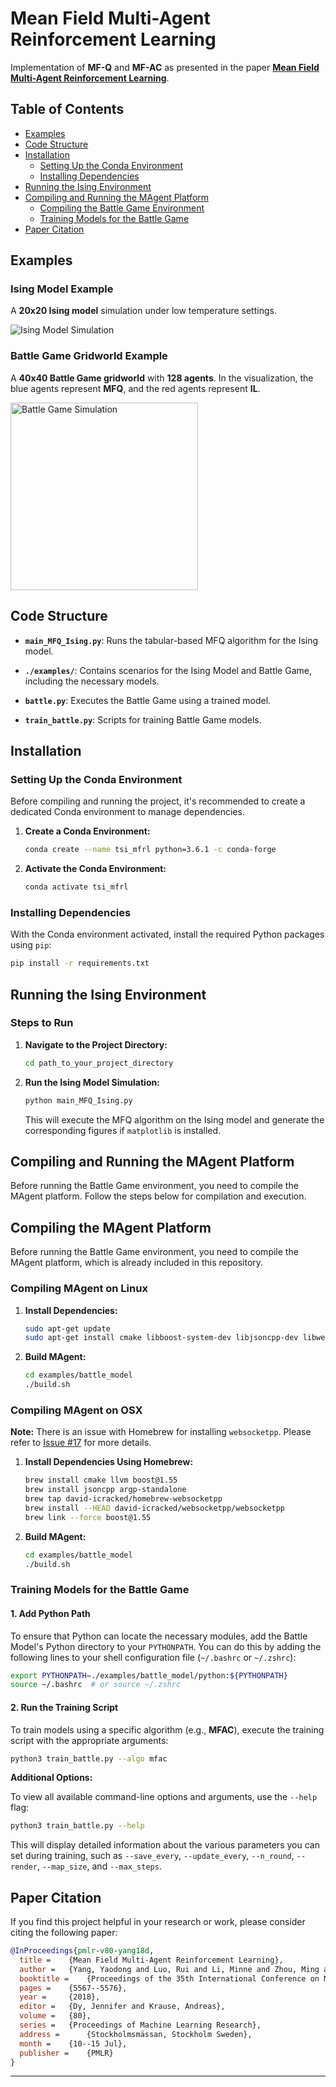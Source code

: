 # Mean Field Multi-Agent Reinforcement Learning

Implementation of **MF-Q** and **MF-AC** as presented in the paper [**Mean Field Multi-Agent Reinforcement Learning**](https://arxiv.org/pdf/1802.05438.pdf).

## Table of Contents
- [Examples](#examples)
- [Code Structure](#code-structure)
- [Installation](#installation)
  - [Setting Up the Conda Environment](#setting-up-the-conda-environment)
  - [Installing Dependencies](#installing-dependencies)
- [Running the Ising Environment](#running-the-ising-environment)
- [Compiling and Running the MAgent Platform](#compiling-and-running-the-magent-platform)
  - [Compiling the Battle Game Environment](#compiling-the-battle-game-environment)
  - [Training Models for the Battle Game](#training-models-for-the-battle-game)
- [Paper Citation](#paper-citation)

## Examples

### Ising Model Example
A **20x20 Ising model** simulation under low temperature settings.

![Ising Model Simulation](resources/line.gif)

### Battle Game Gridworld Example
A **40x40 Battle Game gridworld** with **128 agents**. In the visualization, the blue agents represent **MFQ**, and the red agents represent **IL**.

<img src="resources/battle.gif" width="300" height="300" alt="Battle Game Simulation"/>

## Code Structure

- **`main_MFQ_Ising.py`**: Runs the tabular-based MFQ algorithm for the Ising model.
  
- **`./examples/`**: Contains scenarios for the Ising Model and Battle Game, including the necessary models.
  
- **`battle.py`**: Executes the Battle Game using a trained model.
  
- **`train_battle.py`**: Scripts for training Battle Game models.

## Installation

### Setting Up the Conda Environment

Before compiling and running the project, it's recommended to create a dedicated Conda environment to manage dependencies.

1. **Create a Conda Environment:**

    ```bash
    conda create --name tsi_mfrl python=3.6.1 -c conda-forge
    ```

2. **Activate the Conda Environment:**

    ```bash
    conda activate tsi_mfrl
    ```

### Installing Dependencies

With the Conda environment activated, install the required Python packages using `pip`:

```bash
pip install -r requirements.txt
```

## Running the Ising Environment

### Steps to Run

1. **Navigate to the Project Directory:**

    ```bash
    cd path_to_your_project_directory
    ```

2. **Run the Ising Model Simulation:**

    ```bash
    python main_MFQ_Ising.py
    ```

    This will execute the MFQ algorithm on the Ising model and generate the corresponding figures if `matplotlib` is installed.

## Compiling and Running the MAgent Platform

Before running the Battle Game environment, you need to compile the MAgent platform. Follow the steps below for compilation and execution.

## Compiling the MAgent Platform

Before running the Battle Game environment, you need to compile the MAgent platform, which is already included in this repository.

### Compiling MAgent on Linux

1. **Install Dependencies:**

    ```bash
    sudo apt-get update
    sudo apt-get install cmake libboost-system-dev libjsoncpp-dev libwebsocketpp-dev
    ```

2. **Build MAgent:**

    ```bash
    cd examples/battle_model
    ./build.sh
    ```

### Compiling MAgent on OSX

**Note:** There is an issue with Homebrew for installing `websocketpp`. Please refer to [Issue #17](https://github.com/geek-ai/MAgent/issues/17) for more details.

1. **Install Dependencies Using Homebrew:**

    ```bash
    brew install cmake llvm boost@1.55
    brew install jsoncpp argp-standalone
    brew tap david-icracked/homebrew-websocketpp
    brew install --HEAD david-icracked/websocketpp/websocketpp
    brew link --force boost@1.55
    ```

2. **Build MAgent:**

    ```bash
    cd examples/battle_model
    ./build.sh
    ```

### Training Models for the Battle Game

#### 1. Add Python Path

To ensure that Python can locate the necessary modules, add the Battle Model's Python directory to your `PYTHONPATH`. You can do this by adding the following lines to your shell configuration file (`~/.bashrc` or `~/.zshrc`):

```bash
export PYTHONPATH=./examples/battle_model/python:${PYTHONPATH}
source ~/.bashrc  # or source ~/.zshrc
```

#### 2. Run the Training Script

To train models using a specific algorithm (e.g., **MFAC**), execute the training script with the appropriate arguments:

```bash
python3 train_battle.py --algo mfac
```

**Additional Options:**

To view all available command-line options and arguments, use the `--help` flag:

```bash
python3 train_battle.py --help
```

This will display detailed information about the various parameters you can set during training, such as `--save_every`, `--update_every`, `--n_round`, `--render`, `--map_size`, and `--max_steps`.

## Paper Citation

If you find this project helpful in your research or work, please consider citing the following paper:

```bibtex
@InProceedings{pmlr-v80-yang18d,
  title = 	 {Mean Field Multi-Agent Reinforcement Learning},
  author = 	 {Yang, Yaodong and Luo, Rui and Li, Minne and Zhou, Ming and Zhang, Weinan and Wang, Jun},
  booktitle = 	 {Proceedings of the 35th International Conference on Machine Learning},
  pages = 	 {5567--5576},
  year = 	 {2018},
  editor = 	 {Dy, Jennifer and Krause, Andreas},
  volume = 	 {80},
  series = 	 {Proceedings of Machine Learning Research},
  address = 	 {Stockholmsmässan, Stockholm Sweden},
  month = 	 {10--15 Jul},
  publisher = 	 {PMLR}
}
```

---

